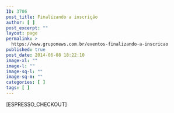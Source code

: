 ```yaml
---
ID: 3706
post_title: Finalizando a inscrição
author: [ ]
post_excerpt: ""
layout: page
permalink: >
  https://www.gruponews.com.br/eventos-finalizando-a-inscricao
published: true
post_date: 2014-06-08 18:22:10
image-xl: ""
image-l: ""
image-sq-l: ""
image-sq-m: ""
categories: [ ]
tags: [ ]
---
```

[ESPRESSO_CHECKOUT]